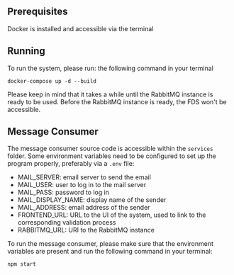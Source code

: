 ## Prerequisites

Docker is installed and accessible via the terminal

## Running

To run the system, please run: the following command in your terminal

```
docker-compose up -d --build
```

Please keep in mind that it takes a while until the RabbitMQ instance is ready to be used. Before the RabbitMQ instance is ready, the FDS won't be accessible.

## Message Consumer

The message consumer source code is accessible within the `services` folder. Some environment variables need to be configured to set up the program properly, preferably via a `.env` file:
- MAIL_SERVER: email server to send the email
- MAIL_USER: user to log in to the mail server
- MAIL_PASS: password to log in
- MAIL_DISPLAY_NAME: display name of the sender
- MAIL_ADDRESS: email address of the sender
- FRONTEND_URL: URL to the UI of the system, used to link to the corresponding validation process
- RABBITMQ_URL: URI to the RabbitMQ instance

To run the message consumer, please make sure that the environment variables are present and run the following command in your terminal:

```
npm start
```
